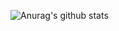 ![Anurag's github stats](https://github-readme-stats.vercel.app/api?username=gentryhuang&show_icons=true&theme=radical)


